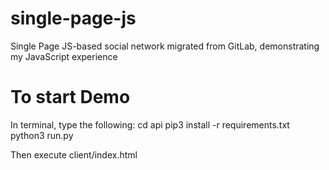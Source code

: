 # single-page-js
Single Page JS-based social network migrated from GitLab, demonstrating my JavaScript experience

# To start Demo

In terminal, type the following:
cd api
pip3 install -r requirements.txt
python3 run.py

Then execute client/index.html
